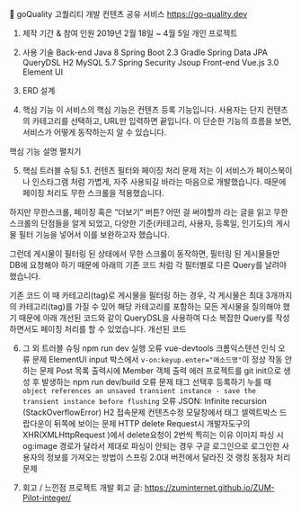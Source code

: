 📌 goQuality
고퀄리티 개발 컨텐츠 공유 서비스
https://go-quality.dev


1. 제작 기간 & 참여 인원
2019년 2월 18일 ~ 4월 5일
개인 프로젝트

2. 사용 기술
Back-end
Java 8
Spring Boot 2.3
Gradle
Spring Data JPA
QueryDSL
H2
MySQL 5.7
Spring Security
Jsoup
Front-end
Vue.js 3.0
Element UI

3. ERD 설계


4. 핵심 기능
이 서비스의 핵심 기능은 컨텐츠 등록 기능입니다.
사용자는 단지 컨텐츠의 카테고리를 선택하고, URL만 입력하면 끝입니다.
이 단순한 기능의 흐름을 보면, 서비스가 어떻게 동작하는지 알 수 있습니다.

핵심 기능 설명 펼치기

5. 핵심 트러블 슈팅
5.1. 컨텐츠 필터와 페이징 처리 문제
저는 이 서비스가 페이스북이나 인스타그램 처럼 가볍게, 자주 사용되길 바라는 마음으로 개발했습니다.
때문에 페이징 처리도 무한 스크롤을 적용했습니다.

하지만 무한스크롤, 페이징 혹은 “더보기” 버튼? 어떤 걸 써야할까 라는 글을 읽고 무한 스크롤의 단점들을 알게 되었고,
다양한 기준(카테고리, 사용자, 등록일, 인기도)의 게시물 필터 기능을 넣어서 이를 보완하고자 했습니다.

그런데 게시물이 필터링 된 상태에서 무한 스크롤이 동작하면,
필터링 된 게시물들만 DB에 요청해야 하기 때문에 아래의 기존 코드 처럼 각 필터별로 다른 Query를 날려야 했습니다.

기존 코드
이 때 카테고리(tag)로 게시물을 필터링 하는 경우,
각 게시물은 최대 3개까지의 카테고리(tag)를 가질 수 있어 해당 카테고리를 포함하는 모든 게시물을 질의해야 했기 때문에
아래 개선된 코드와 같이 QueryDSL을 사용하여 다소 복잡한 Query를 작성하면서도 페이징 처리를 할 수 있었습니다.
개선된 코드

6. 그 외 트러블 슈팅
npm run dev 실행 오류
vue-devtools 크롬익스텐션 인식 오류 문제
ElementUI input 박스에서 `v-on:keyup.enter="메소드명"`이 정상 작동 안하는 문제
Post 목록 출력시에 Member 객체 출력 에러
프로젝트를 git init으로 생성 후 발생하는 npm run dev/build 오류 문제
태그 선택후 등록하기 누를 때 `object references an unsaved transient instance - save the transient instance before flushing` 오류
JSON: Infinite recursion (StackOverflowError)
H2 접속문제
컨텐츠수정 모달창에서 태그 셀렉트박스 드랍다운이 뒤쪽에 보이는 문제
HTTP delete Request시 개발자도구의 XHR(XMLHttpRequest )에서 delete요청이 2번씩 찍히는 이유
이미지 파싱 시 og:image 경로가 달라서 제대로 파싱이 안되는 경우
구글 로그인으로 로그인한 사용자의 정보를 가져오는 방법이 스프링 2.0대 버전에서 달라진 것
랭킹 동점자 처리 문제

6. 회고 / 느낀점
프로젝트 개발 회고 글: https://zuminternet.github.io/ZUM-Pilot-integer/
